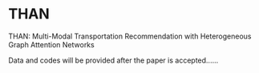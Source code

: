 # THAN
THAN: Multi-Modal Transportation Recommendation with Heterogeneous Graph Attention Networks

Data and codes will be provided after the paper is accepted......
